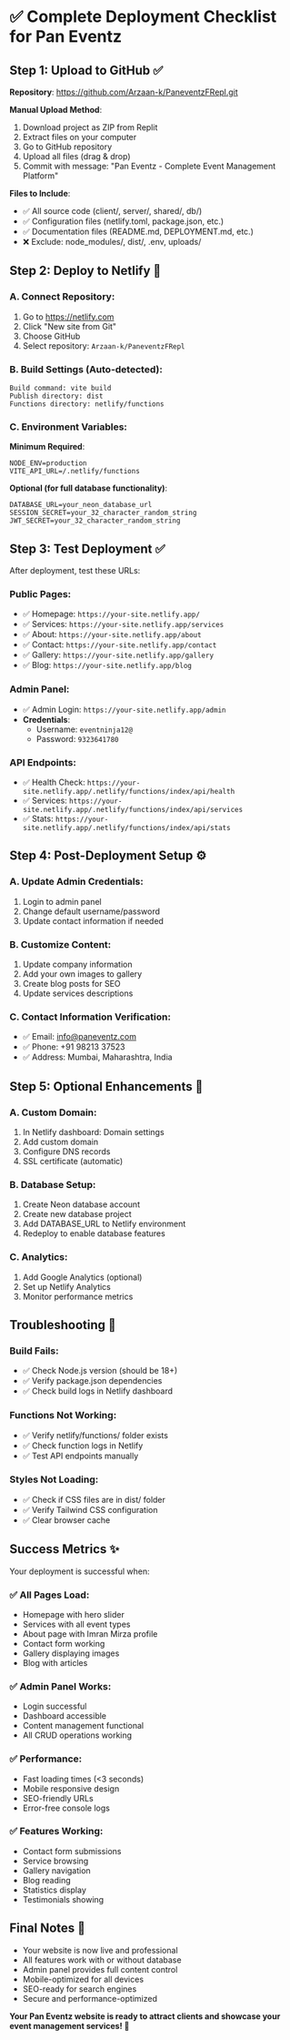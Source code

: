 # ✅ Complete Deployment Checklist for Pan Eventz

## Step 1: Upload to GitHub ✅

**Repository**: https://github.com/Arzaan-k/PaneventzFRepl.git

**Manual Upload Method**:
1. Download project as ZIP from Replit
2. Extract files on your computer
3. Go to GitHub repository
4. Upload all files (drag & drop)
5. Commit with message: "Pan Eventz - Complete Event Management Platform"

**Files to Include**:
- ✅ All source code (client/, server/, shared/, db/)
- ✅ Configuration files (netlify.toml, package.json, etc.)
- ✅ Documentation files (README.md, DEPLOYMENT.md, etc.)
- ❌ Exclude: node_modules/, dist/, .env, uploads/

## Step 2: Deploy to Netlify 🚀

### A. Connect Repository:
1. Go to https://netlify.com
2. Click "New site from Git"
3. Choose GitHub
4. Select repository: `Arzaan-k/PaneventzFRepl`

### B. Build Settings (Auto-detected):
```
Build command: vite build
Publish directory: dist
Functions directory: netlify/functions
```

### C. Environment Variables:
**Minimum Required**:
```
NODE_ENV=production
VITE_API_URL=/.netlify/functions
```

**Optional (for full database functionality)**:
```
DATABASE_URL=your_neon_database_url
SESSION_SECRET=your_32_character_random_string
JWT_SECRET=your_32_character_random_string
```

## Step 3: Test Deployment ✅

After deployment, test these URLs:

### Public Pages:
- ✅ Homepage: `https://your-site.netlify.app/`
- ✅ Services: `https://your-site.netlify.app/services`
- ✅ About: `https://your-site.netlify.app/about`
- ✅ Contact: `https://your-site.netlify.app/contact`
- ✅ Gallery: `https://your-site.netlify.app/gallery`
- ✅ Blog: `https://your-site.netlify.app/blog`

### Admin Panel:
- ✅ Admin Login: `https://your-site.netlify.app/admin`
- **Credentials**: 
  - Username: `eventninja12@`
  - Password: `9323641780`

### API Endpoints:
- ✅ Health Check: `https://your-site.netlify.app/.netlify/functions/index/api/health`
- ✅ Services: `https://your-site.netlify.app/.netlify/functions/index/api/services`
- ✅ Stats: `https://your-site.netlify.app/.netlify/functions/index/api/stats`

## Step 4: Post-Deployment Setup ⚙️

### A. Update Admin Credentials:
1. Login to admin panel
2. Change default username/password
3. Update contact information if needed

### B. Customize Content:
1. Update company information
2. Add your own images to gallery
3. Create blog posts for SEO
4. Update services descriptions

### C. Contact Information Verification:
- ✅ Email: info@paneventz.com
- ✅ Phone: +91 98213 37523
- ✅ Address: Mumbai, Maharashtra, India

## Step 5: Optional Enhancements 🎯

### A. Custom Domain:
1. In Netlify dashboard: Domain settings
2. Add custom domain
3. Configure DNS records
4. SSL certificate (automatic)

### B. Database Setup:
1. Create Neon database account
2. Create new database project
3. Add DATABASE_URL to Netlify environment
4. Redeploy to enable database features

### C. Analytics:
1. Add Google Analytics (optional)
2. Set up Netlify Analytics
3. Monitor performance metrics

## Troubleshooting 🔧

### Build Fails:
- ✅ Check Node.js version (should be 18+)
- ✅ Verify package.json dependencies
- ✅ Check build logs in Netlify dashboard

### Functions Not Working:
- ✅ Verify netlify/functions/ folder exists
- ✅ Check function logs in Netlify
- ✅ Test API endpoints manually

### Styles Not Loading:
- ✅ Check if CSS files are in dist/ folder
- ✅ Verify Tailwind CSS configuration
- ✅ Clear browser cache

## Success Metrics ✨

Your deployment is successful when:

### ✅ All Pages Load:
- Homepage with hero slider
- Services with all event types
- About page with Imran Mirza profile
- Contact form working
- Gallery displaying images
- Blog with articles

### ✅ Admin Panel Works:
- Login successful
- Dashboard accessible
- Content management functional
- All CRUD operations working

### ✅ Performance:
- Fast loading times (<3 seconds)
- Mobile responsive design
- SEO-friendly URLs
- Error-free console logs

### ✅ Features Working:
- Contact form submissions
- Service browsing
- Gallery navigation
- Blog reading
- Statistics display
- Testimonials showing

## Final Notes 📝

- Your website is now live and professional
- All features work with or without database
- Admin panel provides full content control
- Mobile-optimized for all devices
- SEO-ready for search engines
- Secure and performance-optimized

**Your Pan Eventz website is ready to attract clients and showcase your event management services! 🎉**